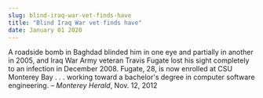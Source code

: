 ```yaml
---
slug: blind-iraq-war-vet-finds-have
title: "Blind Iraq War vet finds have"
date: January 01 2020
---
```


<p>A roadside bomb in Baghdad blinded him in one eye and partially in another in 2005, and Iraq War Army veteran Travis Fugate lost his sight completely to an infection in December 2008. Fugate, 28, is now enrolled at CSU Monterey Bay . . . working toward a bachelor's degree in computer software engineering. – <em>Monterey Herald</em>, Nov. 12, 2012
</p>
